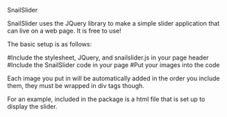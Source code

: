 SnailSlider

SnailSlider uses the JQuery library to make a simple slider application that can live on a web page. It is free to use!

The basic setup is as follows:

#Include the stylesheet, JQuery, and snailslider.js in your page header
#Include the SnailSlider code in your page
#Put your images into the code

Each image you put in will be automatically added in the order you include them, they must be wrapped in div tags though.

For an example, included in the package is a html file that is set up to display the slider.